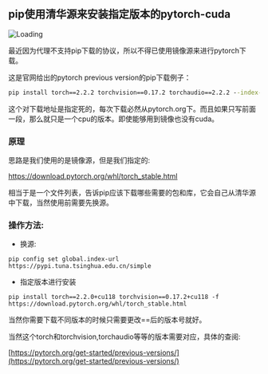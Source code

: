 ## pip使用清华源来安装指定版本的pytorch-cuda



![Loading](https://image.baidu.com/search/down?url=https://img1.doubanio.com/view/photo/l/public/p2910499098.webp)

最近因为代理不支持pip下载的协议，所以不得已使用镜像源来进行pytorch下载。

这是官网给出的pytorch previous version的pip下载例子：

```cmd
pip install torch==2.2.2 torchvision==0.17.2 torchaudio==2.2.2 --index-url https://download.pytorch.org/whl/cu118
```

这个对下载地址是指定死的，每次下载必然从pytorch.org下。而且如果只写前面一段，那么就只是一个cpu的版本。即使能够用到镜像也没有cuda。

### 原理

思路是我们使用的是镜像源，但是我们指定的:

 https://download.pytorch.org/whl/torch_stable.html 

相当于是一个文件列表，告诉pip应该下载哪些需要的包和库，它会自己从清华源中下载，当然使用前需要先换源。

### 操作方法:

* 换源:

```
pip config set global.index-url https://pypi.tuna.tsinghua.edu.cn/simple
```

* 指定版本进行安装

```
pip install torch==2.2.0+cu118 torchvision==0.17.2+cu118 -f https://download.pytorch.org/whl/torch_stable.html
```



当然你需要下载不同版本的时候只需要更改==后的版本号就好。

当然这个torch和torchvision,torchaudio等等的版本需要对应，具体的查阅:

[https://pytorch.org/get-started/previous-versions/](https://pytorch.org/get-started/previous-versions/)